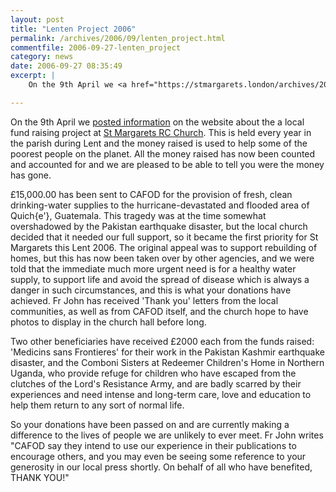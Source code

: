 ```yaml
---
layout: post
title: "Lenten Project 2006"
permalink: /archives/2006/09/lenten_project.html
commentfile: 2006-09-27-lenten_project
category: news
date: 2006-09-27 08:35:49
excerpt: |
    On the 9th April we <a href="https://stmargarets.london/archives/2006/04/st_margarets_ro_1.html">posted information</a> on the website about the a local fund raising project at <a href="https://stmargarets.london/directory/church/200505180349.">St Margarets RC Church</a> This is held every year in the parish during Lent and the money raised is used to help some of the poorest people on the planet. All the money raised has now been counted and accounted for and we are pleased to be able to tell you were the money has gone.

---
```


On the 9th April we [posted information](/archives/2006/04/st_margarets_ro_1.html) on the website about the a local fund raising project at [St Margarets RC Church](/directory/church/200505180349). This is held every year in the parish during Lent and the money raised is used to help some of the poorest people on the planet. All the money raised has now been counted and accounted for and we are pleased to be able to tell you were the money has gone.

£15,000.00 has been sent to CAFOD for the provision of fresh, clean drinking-water supplies to the hurricane-devastated and flooded area of Quich{e'}, Guatemala. This tragedy was at the time somewhat overshadowed by the Pakistan earthquake disaster, but the local church decided that it needed our full support, so it became the first priority for St Margarets this Lent 2006. The original appeal was to support rebuilding of homes, but this has now been taken over by other agencies, and we were told that the immediate much more urgent need is for a healthy water supply, to support life and avoid the spread of disease which is always a danger in such circumstances, and this is what your donations have achieved. Fr John has received 'Thank you' letters from the local communities, as well as from CAFOD itself, and the church hope to have photos to display in the church hall before long.

Two other beneficiaries have received £2000 each from the funds raised: 'Medicins sans Frontieres' for their work in the Pakistan Kashmir earthquake disaster, and the Comboni Sisters at Redeemer Children's Home in Northern Uganda, who provide refuge for children who have escaped from the clutches of the Lord's Resistance Army, and are badly scarred by their experiences and need intense and long-term care, love and education to help them return to any sort of normal life.

So your donations have been passed on and are currently making a difference to the lives of people we are unlikely to ever meet. Fr John writes "CAFOD say they intend to use our experience in their publications to encourage others, and you may even be seeing some reference to your generosity in our local press shortly. On behalf of all who have benefited, THANK YOU!"

